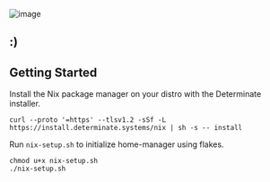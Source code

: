![image](https://github.com/user-attachments/assets/220637c2-87f5-44db-9548-7ea5b7afa0f8) 
## :)

## Getting Started
Install the Nix package manager on your distro with the Determinate installer.
```
curl --proto '=https' --tlsv1.2 -sSf -L https://install.determinate.systems/nix | sh -s -- install
```
Run `nix-setup.sh` to initialize home-manager using flakes.
```
chmod u+x nix-setup.sh
./nix-setup.sh
```